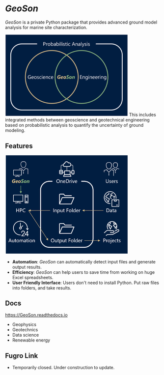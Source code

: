 # *GeoSon*
*GeoSon* is a private Python package that provides advanced ground model analysis for marine site characterization. 

<img src="https://github.com/jrson11/GeoSon/blob/main/images/GeoSon-concept_diagram-v2.png" width=400>
This includes integrated methods between geoscience and geotechnical engineering based on probabilistic analysis to quantify the uncertainty of ground modeling.

## Features
<img src="https://github.com/jrson11/GeoSon/blob/main/images/GeoSon-working_process_One_Drive.png" width=400>

- **Automation**: *GeoSon* can automatically detect input files and generate output results.
- **Efficiency**: *GeoSon* can help users to save time from working on huge Excel spreadsheets.
- **User Friendly Interface**: Users don't need to install Python. Put raw files into folders, and take results.

## Docs
https://GeoSon.readthedocs.io
- Geophysics
- Geotechnics
- Data science
- Renewable energy

<!---
## Subset Libraries
- **GeoSon_Engineering**: A Python library for **marine geotechnical engineeirng** work
- **GeoSon_Geoscience**: A Python library for general **Geology+Geophysics+GIS** work
- **GeoSon_Kingdom**: A Python library for geophysical seismic work with **IHS Kingdom**
- **GeoSon_Inversion**: A Python+Julia library to predict **synthetic CPT** from seismic inversion
-->

## Fugro Link
- Temporarily closed. Under construction to update.
<!---
https://fugro-my.sharepoint.com/:f:/p/j_son/EjSOgSSES7ZPvRUAkVXlXsUBoYvYUVs5cbtvWx5Hk3XVnQ?e=UKGhz7
- Only Fugro can access the link
- Please report any errors from GeoSon to Dr.Son
-->
